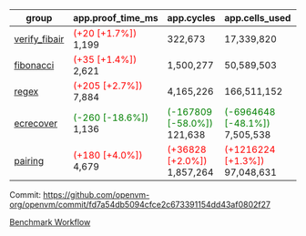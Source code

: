 | group | app.proof_time_ms | app.cycles | app.cells_used | leaf.proof_time_ms | leaf.cycles | leaf.cells_used |
| -- | -- | -- | -- | -- | -- | -- |
| [verify_fibair](https://github.com/openvm-org/openvm/blob/benchmark-results/benchmarks-pr/1708/verify_fibair-fd7a54db5094cfce2c673391154dd43af0802f27.md) |<span style='color: red'>(+20 [+1.7%])</span> 1,199 |  322,673 |  17,339,820 |- | - | - |
| [fibonacci](https://github.com/openvm-org/openvm/blob/benchmark-results/benchmarks-pr/1708/fibonacci-fd7a54db5094cfce2c673391154dd43af0802f27.md) |<span style='color: red'>(+35 [+1.4%])</span> 2,621 |  1,500,277 |  50,589,503 |- | - | - |
| [regex](https://github.com/openvm-org/openvm/blob/benchmark-results/benchmarks-pr/1708/regex-fd7a54db5094cfce2c673391154dd43af0802f27.md) |<span style='color: red'>(+205 [+2.7%])</span> 7,884 |  4,165,226 |  166,511,152 |- | - | - |
| [ecrecover](https://github.com/openvm-org/openvm/blob/benchmark-results/benchmarks-pr/1708/ecrecover-fd7a54db5094cfce2c673391154dd43af0802f27.md) |<span style='color: green'>(-260 [-18.6%])</span> 1,136 | <span style='color: green'>(-167809 [-58.0%])</span> 121,638 | <span style='color: green'>(-6964648 [-48.1%])</span> 7,505,538 |- | - | - |
| [pairing](https://github.com/openvm-org/openvm/blob/benchmark-results/benchmarks-pr/1708/pairing-fd7a54db5094cfce2c673391154dd43af0802f27.md) |<span style='color: red'>(+180 [+4.0%])</span> 4,679 | <span style='color: red'>(+36828 [+2.0%])</span> 1,857,264 | <span style='color: red'>(+1216224 [+1.3%])</span> 97,048,631 |- | - | - |


Commit: https://github.com/openvm-org/openvm/commit/fd7a54db5094cfce2c673391154dd43af0802f27

[Benchmark Workflow](https://github.com/openvm-org/openvm/actions/runs/15437199068)
